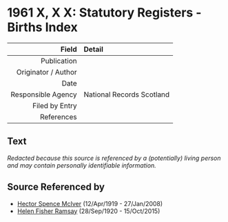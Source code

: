 ﻿---
layout: page
permalink: /sources/s1731200
---

# 1961 X, X X: Statutory Registers - Births Index

Field | Detail
---:|:---
Publication | 
Originator / Author | 
Date | 
Responsible Agency | National Records Scotland
Filed by Entry | 
References | 

## Text

_Redacted because this source is referenced by a (potentially) living person and may contain personally identifiable information._

## Source Referenced by

* [Hector Spence McIver](../people/@34334364@-hector-spence-mciver-b1919-4-12-d2008-1-27.md) (12/Apr/1919 - 27/Jan/2008)
* [Helen Fisher Ramsay](../people/@34267190@-helen-fisher-ramsay-b1920-9-28-d2015-10-15.md) (28/Sep/1920 - 15/Oct/2015)
